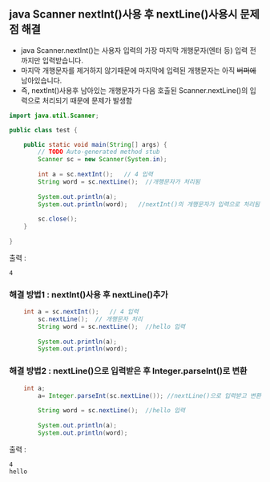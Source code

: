 ## java Scanner nextInt()사용 후 nextLine()사용시 문제점 해결
- java Scanner.nextInt()는 사용자 입력의 가장 마지막 개행문자(엔터 등) 입력 전까지만 입력받습니다.
- 마지막 개행문자를 제거하지 않기때문에 마지막에 입력된 개행문자는 아직 ~~버퍼에~~ 남아있습니다.
- 즉, nextInt()사용후 남아있는 개행문자가 다음 호출된 Scanner.nextLine()의 입력으로 처리되기 때문에 문제가 발생함 
```java
import java.util.Scanner;

public class test {

	public static void main(String[] args) {
		// TODO Auto-generated method stub
		Scanner sc = new Scanner(System.in);
		
		int a = sc.nextInt();	// 4 입력
		String word = sc.nextLine();  //개행문자가 처리됨
		
		System.out.println(a);
		System.out.println(word);	//nextInt()의 개행문자가 입력으로 처리됨
		
		sc.close();
	}
	
}
```
출력 : 
```
4
```
### 해결 방법1 : nextInt()사용 후 nextLine()추가
```java
    int a = sc.nextInt();	// 4 입력
		sc.nextLine();  // 개행문자 처리
		String word = sc.nextLine();  //hello 입력
		
		System.out.println(a);
		System.out.println(word);	
```

### 해결 방법2 : nextLine()으로 입력받은 후 Integer.parseInt()로 변환
```java
    int a;
		a= Integer.parseInt(sc.nextLine());	//nextLine()으로 입력받고 변환  //4 입력
    
		String word = sc.nextLine();  //hello 입력
		
		System.out.println(a);
		System.out.println(word);	
```
출력 : 
```
4
hello
```
